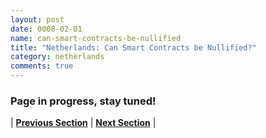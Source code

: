 ```yaml
---
layout: post
date: 0008-02-01
name: can-smart-contracts-be-nullified
title: "Netherlands: Can Smart Contracts be Nullified?"
category: netherlands
comments: true
---
```


### Page in progress, stay tuned!


| **[Previous Section](https://neo-project.github.io/global-blockchain-compliance-hub//netherlands/netherlands-dispute-resolution.html)** | **[Next Section]( https://neo-project.github.io/global-blockchain-compliance-hub//netherlands/netherlands-suggested-readings.html)** |
